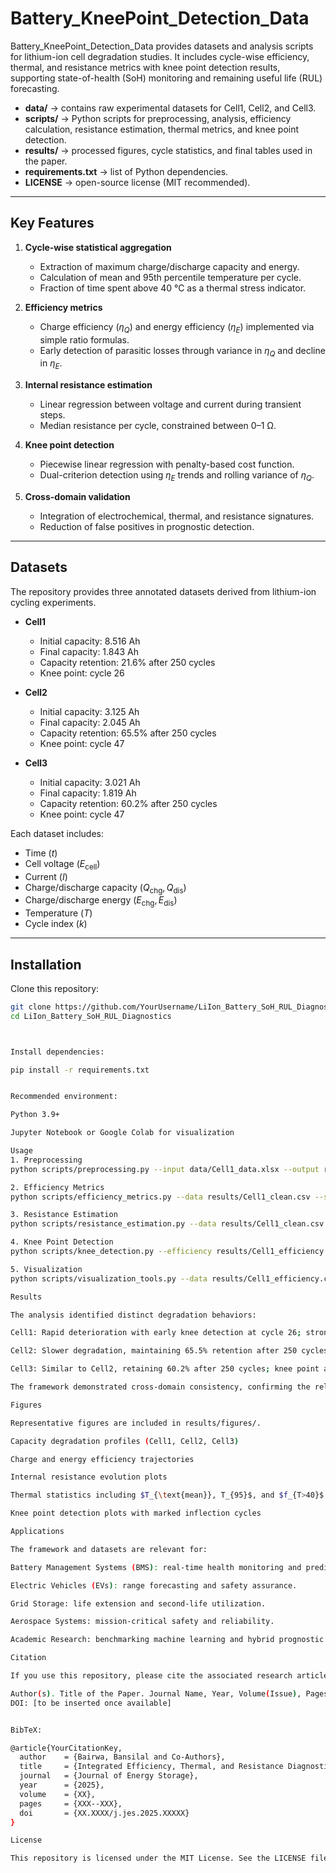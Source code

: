 # Battery_KneePoint_Detection_Data
Battery_KneePoint_Detection_Data provides datasets and analysis scripts for lithium-ion cell degradation studies. It includes cycle-wise efficiency, thermal, and resistance metrics with knee point detection results, supporting state-of-health (SoH) monitoring and remaining useful life (RUL) forecasting.


- **data/** → contains raw experimental datasets for Cell1, Cell2, and Cell3.  
- **scripts/** → Python scripts for preprocessing, analysis, efficiency calculation, resistance estimation, thermal metrics, and knee point detection.  
- **results/** → processed figures, cycle statistics, and final tables used in the paper.  
- **requirements.txt** → list of Python dependencies.  
- **LICENSE** → open-source license (MIT recommended).  

---

## Key Features
1. **Cycle-wise statistical aggregation**  
   - Extraction of maximum charge/discharge capacity and energy.  
   - Calculation of mean and 95th percentile temperature per cycle.  
   - Fraction of time spent above 40 °C as a thermal stress indicator.  

2. **Efficiency metrics**  
   - Charge efficiency ($\eta_Q$) and energy efficiency ($\eta_E$) implemented via simple ratio formulas.  
   - Early detection of parasitic losses through variance in $\eta_Q$ and decline in $\eta_E$.  

3. **Internal resistance estimation**  
   - Linear regression between voltage and current during transient steps.  
   - Median resistance per cycle, constrained between 0–1 Ω.  

4. **Knee point detection**  
   - Piecewise linear regression with penalty-based cost function.  
   - Dual-criterion detection using $\eta_E$ trends and rolling variance of $\eta_Q$.  

5. **Cross-domain validation**  
   - Integration of electrochemical, thermal, and resistance signatures.  
   - Reduction of false positives in prognostic detection.  

---

## Datasets
The repository provides three annotated datasets derived from lithium-ion cycling experiments.  

- **Cell1**  
  - Initial capacity: 8.516 Ah  
  - Final capacity: 1.843 Ah  
  - Capacity retention: 21.6% after 250 cycles  
  - Knee point: cycle 26  

- **Cell2**  
  - Initial capacity: 3.125 Ah  
  - Final capacity: 2.045 Ah  
  - Capacity retention: 65.5% after 250 cycles  
  - Knee point: cycle 47  

- **Cell3**  
  - Initial capacity: 3.021 Ah  
  - Final capacity: 1.819 Ah  
  - Capacity retention: 60.2% after 250 cycles  
  - Knee point: cycle 47  

Each dataset includes:  
- Time ($t$)  
- Cell voltage ($E_{\text{cell}}$)  
- Current ($I$)  
- Charge/discharge capacity ($Q_{\text{chg}}, Q_{\text{dis}}$)  
- Charge/discharge energy ($E_{\text{chg}}, E_{\text{dis}}$)  
- Temperature ($T$)  
- Cycle index ($k$)  

---

## Installation
Clone this repository:
```bash
git clone https://github.com/YourUsername/LiIon_Battery_SoH_RUL_Diagnostics.git
cd LiIon_Battery_SoH_RUL_Diagnostics



Install dependencies:

pip install -r requirements.txt


Recommended environment:

Python 3.9+

Jupyter Notebook or Google Colab for visualization

Usage
1. Preprocessing
python scripts/preprocessing.py --input data/Cell1_data.xlsx --output results/Cell1_clean.csv

2. Efficiency Metrics
python scripts/efficiency_metrics.py --data results/Cell1_clean.csv --save results/Cell1_efficiency.csv

3. Resistance Estimation
python scripts/resistance_estimation.py --data results/Cell1_clean.csv --save results/Cell1_resistance.csv

4. Knee Point Detection
python scripts/knee_detection.py --efficiency results/Cell1_efficiency.csv --output results/Cell1_knee.json

5. Visualization
python scripts/visualization_tools.py --data results/Cell1_efficiency.csv

Results

The analysis identified distinct degradation behaviors:

Cell1: Rapid deterioration with early knee detection at cycle 26; strong thermal coupling and efficiency decline dominated the degradation.

Cell2: Slower degradation, maintaining 65.5% retention after 250 cycles; knee detected at cycle 47; stable thermal behavior with minimal high-temperature exposure.

Cell3: Similar to Cell2, retaining 60.2% after 250 cycles; knee point at cycle 47; degradation largely electrochemical rather than thermal.

The framework demonstrated cross-domain consistency, confirming the reliability of combined diagnostics in detecting degradation inflections.

Figures

Representative figures are included in results/figures/.

Capacity degradation profiles (Cell1, Cell2, Cell3)

Charge and energy efficiency trajectories

Internal resistance evolution plots

Thermal statistics including $T_{\text{mean}}, T_{95}$, and $f_{T>40}$

Knee point detection plots with marked inflection cycles

Applications

The framework and datasets are relevant for:

Battery Management Systems (BMS): real-time health monitoring and predictive maintenance.

Electric Vehicles (EVs): range forecasting and safety assurance.

Grid Storage: life extension and second-life utilization.

Aerospace Systems: mission-critical safety and reliability.

Academic Research: benchmarking machine learning and hybrid prognostic models.

Citation

If you use this repository, please cite the associated research article:

Author(s). Title of the Paper. Journal Name, Year, Volume(Issue), Pages. 
DOI: [to be inserted once available]


BibTeX:

@article{YourCitationKey,
  author    = {Bairwa, Bansilal and Co-Authors},
  title     = {Integrated Efficiency, Thermal, and Resistance Diagnostics for Early Knee Point Detection in Lithium-Ion Cells},
  journal   = {Journal of Energy Storage},
  year      = {2025},
  volume    = {XX},
  pages     = {XXX--XXX},
  doi       = {XX.XXXX/j.jes.2025.XXXXX}
}

License

This repository is licensed under the MIT License. See the LICENSE file for details
